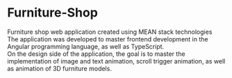 # Furniture-Shop
Furniture shop web application created using MEAN stack technologies
<br>The application was developed to master frontend development in the Angular programming language, as well as TypeScript.
<br>On the design side of the application, the goal is to master the implementation of image and text animation, scroll trigger animation, as well as animation of 3D furniture models.
